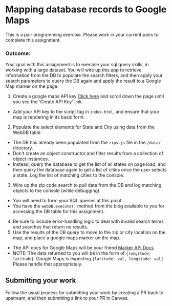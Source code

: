 # Mapping database records to Google Maps
This is a pair programming exercise. Please work in your current pairs to complete this assignment.

<!-- NOTE: Upon opening the starter code with Live Server, it will take your machine approx. 30 seconds to build the table in WebDB.  -->

### Outcome:
Your goal with this assignment is to exercise your sql query skills, in working with a large dataset. You will wire up this app to retrieve information from the DB to populate the search filters, and then apply your search parameters to query the DB again and apply the result to a Google Map marker on the page.


1. Create a google maps API key [Click here](https://developers.google.com/maps/documentation/javascript/) and scroll down the page until you see the 'Create API Key' link.
  - Add your API key to the script tag in `index.html`, and ensure that your map is rendering in its basic form.
2. Populate the select elements for State and City using data from the WebDB table.
  - The DB has already been populated from the `zips.js` file in the `/data/` directory.
  - Don't create an object constructor and filter results from a collection of object instances.
  - Instead, query the database to get the list of all states on page load, and then query the database again to get a list of cities once the user selects a state. Log the list of matching cities to the console.
3. Wire up the zip code search to pull data from the DB and log matching objects to the console (while debugging).
  - You will need to form your SQL queries at this point.
  - You have the `webDB.execute()` method from the blog available to you for accessing the DB table for this assignment.
4. Be sure to include error-handling logic to deal with invalid search terms and searches that return no results.
5. Use the results of the DB query to move to the zip or city location on the map, and place a google maps marker on the map.
  - The API docs for Google Maps will be your friend [Marker API Docs](https://developers.google.com/maps/documentation/javascript/markers#add)
  - NOTE: The data returned to you will be in the form of `{longitude, latitude}`. Google Maps is expecting `{latitude: val, longitude: val}`. Please handle that appropriately.

## Submitting your work

Follow the usual process for submitting your work by creating a PR back to upstream, and then submitting a link to your PR in Canvas.
